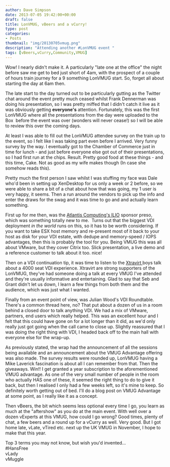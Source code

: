 ```yaml
---
author: Dave Simpson
date: 2013-07-05 19:42:00+00:00
draft: false
title: LonVMUG, vBeers and a vCurry!
type: post
categories:
- Posts
thumbnail: "img/20130705vmug.png"
description: "Attending another #LonVMUG event "
tags: [vBeers,vCurry,Community,VMUG]
---
```


Wow! I nearly didn't make it. A particularly "late one at the office" the night before saw me get to bed just short of 4am, with the prospect of a couple of hours train journey for a 9 something LonVMUG start. So, forget all about starting the day at 6am then.   

The late start to the day turned out to be particularly gutting as the Twitter chat around the event pretty much ceased whilst Frank Dennerman was doing his presentation, so I was pretty miffed that I didn't catch it live as it was obviously getting __everyone's__ attention. Fortunately, this was the first LonVMUG where all the presentations from the day were uploaded to the Box  before the event was over (wonders will never cease!) so I will be able to review this over the coming days.  

At least I was able to fill out the LonVMUG attendee survey on the train up to the event, so I felt like I was taking part even before I arrived. Very funny survey by the way. I eventually got to the Chamber of Commerce just in time for lunch - and just before everyone else got out of their presentations, so I had first run at the chips. Result. Pretty good food at these things - and this time, Cake. Not as good as my wife makes though (In case she somehow reads this).  

Pretty much the first person I saw whilst I was stuffing my face was Dale who'd been in setting up XenDesktop for us only a week or 2 before, so we were able to share a bit of a chat about how that was going, my 1 user is very happy, it seems. Then a run around the vendors to pick up the info and enter the draws for the swag and it was time to go and and actually learn something.  

First up for me then, was the [Atlantis Computing's ILIO](http://www.atlantiscomputing.com/products/diskless-vdi) sponsor preso, which was something totally new to me.  Turns out that the biggest VDI deployment _in the world_ runs on this, so it has to be worth considering. If you want to take ESX host memory and re-present most of it back to your host as disk for your VDI estate, with dedupe and memory-speed / IOPS advantages, then this is probably the tool for you. Being VMUG this was all about VMware, but they cover Citrix too. Slick presentation, a live demo and a reference customer to talk about it too. nice!  

Then on a VDI continuation tip, it was time to listen to the [Xtravirt ](http://xtravirt.com/)boys talk about a 4000 seat VDI experience. Xtravirt are strong supporters of the LonVMUG, they've had someone doing a talk at every VMUG I've attended and they're usually informative and entertaining. Glad to say that Seb and Grant didn't let us down, I learn a few things from both them and the audience, which was just what I wanted.   

Finally from an event point of view, was Julian Wood's VDI Roundtable. There's a common thread here, no? That put about a dozen of us in a room behind a closed door to talk anything VDI. We had a mix of VMware, partners, end users which really helped. This was an excellent hour and I felt that this could have gone on for a lot longer than it did, as we'd only really just got going when the call came to close up. Slightly reassured that I was doing the right thing with VDI, I headed back off to the main hall with everyone else for the wrap-up.   

As previously stated, the wrap had the announcement of all the sessions being available and an announcement about the VMUG Advantage offering was also made. The survey results were rounded up, LonVMUG having a Mike Laverick fascination is about all I can remember from that. Then the giveaways. Win!! I get granted a year subscription to the aforementioned VMUG advantage. As one of the very small number of people in the room who actually HAS one of these, it seemed the right thing to do to give it back, but then I realised I only had a few weeks left, so it's mine to keep. So definitely worth getting out of bed. I'll do a blog post on VMUG Advantage at some point, as I really like it as a concept.  

Then vBeers, the bit which seems less optional every time I go, you learn as much at the "aftershow" as you do at the main event. With well over a dozen vExperts at this VMUG, how could I go wrong? Good times, plenty of chat, a few beers and a round up for a vCurry as well. Very good. But I got home late, vLate, vTired etc. next up the UK VMUG in November, I hope to make that this year.  
  
Top 3 terms you may not know, but wish you'd invented...  
 #HansFree  
 vLady  
 vMuggle
